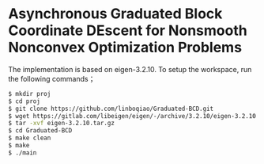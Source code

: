# Asynchronous Graduated Block Coordinate DEscent for Nonsmooth Nonconvex Optimization Problems

The implementation is based on eigen-3.2.10. To setup the workspace, run the following commands；

```bash
$ mkdir proj
$ cd proj
$ git clone https://github.com/linboqiao/Graduated-BCD.git
$ wget https://gitlab.com/libeigen/eigen/-/archive/3.2.10/eigen-3.2.10.tar.gz
$ tar -xvf eigen-3.2.10.tar.gz
$ cd Graduated-BCD
$ make clean
$ make
$ ./main
```
